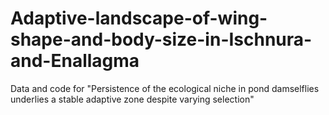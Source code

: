 # Adaptive-landscape-of-wing-shape-and-body-size-in-Ischnura-and-Enallagma
Data and code for "Persistence of the ecological niche in pond damselflies underlies a stable adaptive zone despite varying selection"
